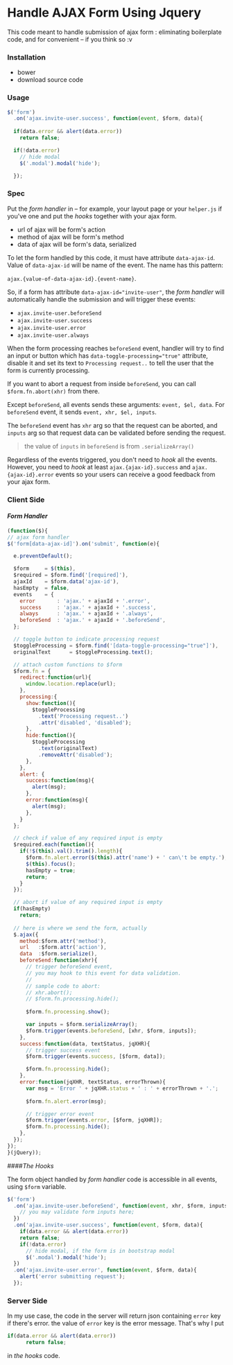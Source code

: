 # Handle AJAX Form Using Jquery

This code meant to handle submission of ajax form : eliminating boilerplate code, and for convenient – if you think so :v

### Installation
- bower
- download source code

### Usage
```js
$('form')
  .on('ajax.invite-user.success', function(event, $form, data){
	
  if(data.error && alert(data.error))
    return false;

  if(!data.error)
    // hide modal
    $('.modal').modal('hide');

  });
```

### Spec
Put the *form handler* in – for example, your layout page or your `helper.js` if you've one and put the *hooks* together with your ajax form.

- url of ajax will be form's action
- method of ajax will be form's method
- data of ajax will be form's data, serialized

To let the form handled by this code, it must have attribute `data-ajax-id`. Value of `data-ajax-id` will be name of the event. The name has this pattern:

`ajax.{value-of-data-ajax-id}.{event-name}`. 

So, if a form has attribute `data-ajax-id="invite-user"`, the *form handler* will automatically handle the submission and will trigger these events:
- `ajax.invite-user.beforeSend`
- `ajax.invite-user.success`
- `ajax.invite-user.error`
- `ajax.invite-user.always` 

When the form processing reaches `beforeSend` event, handler will try to find an input or button which has `data-toggle-processing="true"` attribute, disable it and set its text to `Processing request..` to tell the user that the form is currently processing.

If you want to abort a request from inside `beforeSend`, you can call `$form.fn.abort(xhr)` from there.

Except `beforeSend`, all events sends these arguments: `event, $el, data`. For `beforeSend` event, it sends `event, xhr, $el, inputs`. 

The `beforeSend` event has `xhr` arg so that the request can be aborted, and `inputs` arg so that request data can be validated before sending the request.

>the value of `inputs` in `beforeSend` is from `.serializeArray()`

Regardless of the events triggered, you don't need to *hook* all the events. However, you need to *hook* at least `ajax.{ajax-id}.success` and `ajax.{ajax-id}.error` events so your users can receive a good feedback from your ajax form.

### Client Side
#### *Form Handler*
```js
(function($){
// ajax form handler
$('form[data-ajax-id]').on('submit', function(e){

  e.preventDefault();

  $form     = $(this),
  $required = $form.find('[required]'),
  ajaxId    = $form.data('ajax-id'),
  hasEmpty  = false,
  events    = {
    error       : 'ajax.' + ajaxId + '.error',
    success     : 'ajax.' + ajaxId + '.success', 
    always      : 'ajax.' + ajaxId + '.always',
    beforeSend  : 'ajax.' + ajaxId + '.beforeSend',
  };

  // toggle button to indicate processing request
  $toggleProcessing = $form.find('[data-toggle-processing="true"]'),
  originalText      = $toggleProcessing.text();

  // attach custom functions to $form
  $form.fn = {
    redirect:function(url){
      window.location.replace(url);
    },
    processing:{
      show:function(){
        $toggleProcessing
          .text('Processing request..')
          .attr('disabled', 'disabled');
      },
      hide:function(){
        $toggleProcessing
          .text(originalText)
          .removeAttr('disabled');
      },
    },
    alert: {
      success:function(msg){
        alert(msg);
      },
      error:function(msg){
        alert(msg);
      }, 
    }
  };

  // check if value of any required input is empty
  $required.each(function(){
    if(!$(this).val().trim().length){
      $form.fn.alert.error($(this).attr('name') + ' can\'t be empty.');
      $(this).focus();
      hasEmpty = true;
      return;
    }
  });

  // abort if value of any required input is empty
  if(hasEmpty) 
    return;
  
  // here is where we send the form, actually
  $.ajax({
    method:$form.attr('method'),
    url   :$form.attr('action'),
    data  :$form.serialize(),
    beforeSend:function(xhr){
      // trigger beforeSend event,
      // you may hook to this event for data validation.
      // 
      // sample code to abort:
      // xhr.abort();
      // $form.fn.processing.hide();
      
      $form.fn.processing.show();

      var inputs = $form.serializeArray();
      $form.trigger(events.beforeSend, [xhr, $form, inputs]);
    },
    success:function(data, textStatus, jqXHR){
      // trigger success event
      $form.trigger(events.success, [$form, data]);

      $form.fn.processing.hide();
    },
    error:function(jqXHR, textStatus, errorThrown){
      var msg = 'Error ' + jqXHR.status + ' : ' + errorThrown + '.';
      
      $form.fn.alert.error(msg);

      // trigger error event
      $form.trigger(events.error, [$form, jqXHR]);
      $form.fn.processing.hide();
    },
  });
});
}(jQuery));
```

####*The Hooks*

The form object handled by *form handler* code is accessible in all events, using `$form` variable. 

```js
$('form')
  .on('ajax.invite-user.beforeSend', function(event, xhr, $form, inputs){
    // you may validate form inputs here;
  })
  .on('ajax.invite-user.success', function(event, $form, data){
	if(data.error && alert(data.error))
  	return false;
    if(!data.error)
      // hide modal, if the form is in bootstrap modal
      $('.modal').modal('hide');
  })
  .on('ajax.invite-user.error', function(event, $form, data){
    alert('error submitting request');
  });
```

### Server Side
In my use case, the code in the server will return json containing `error` key if there's error. the value of `error` key is the error message. That's why I put

```js
if(data.error && alert(data.error))
      return false;
```

in *the hooks* code.